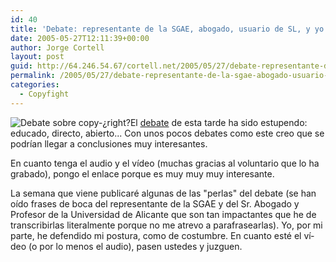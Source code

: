 ```yaml
---
id: 40
title: 'Debate: representante de la SGAE, abogado, usuario de SL, y yo en la Universidad de Alicante'
date: 2005-05-27T12:11:39+00:00
author: Jorge Cortell
layout: post
guid: http://64.246.54.67/cortell.net/2005/05/27/debate-representante-de-la-sgae-abogado-usuario-de-sl-y-yo-en-la-universidad-de-alicante/
permalink: /2005/05/27/debate-representante-de-la-sgae-abogado-usuario-de-sl-y-yo-en-la-universidad-de-alicante/
categories:
  - Copyfight
---
```

 ![Debate sobre copy-¿right?](http://homepage.mac.com/jorgecortell/blogwavestudio/LH20041021114344/LHA20050527000216/Media/LHA20050527000216_1_TN.jpg)El [debate](http://www.copyright.eualacant.com/) de esta tarde ha sido estupendo: educado, directo, abierto... Con unos pocos debates como este creo que se podrí­an llegar a conclusiones muy interesantes.

En cuanto tenga el audio y el ví­deo (muchas gracias al voluntario que lo ha grabado), pongo el enlace porque es muy muy muy interesante.

La semana que viene publicaré algunas de las "perlas" del debate (se han oí­do frases de boca del representante de la SGAE y del Sr. Abogado y Profesor de la Universidad de Alicante que son tan impactantes que he de transcribirlas literalmente porque no me atrevo a parafrasearlas). Yo, por mi parte, he defendido mi postura, como de costumbre. En cuanto esté el ví­deo (o por lo menos el audio), pasen ustedes y juzguen.